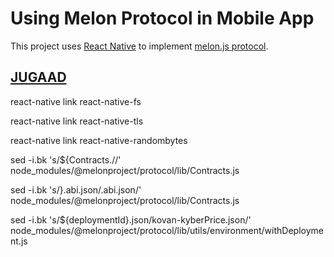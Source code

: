 # Using Melon Protocol in Mobile App  

This project uses [React Native](https://facebook.github.io/react-native/docs/getting-started.html) to implement [melon.js protocol](https://github.com/melonproject/protocol).

## [JUGAAD](https://en.wikipedia.org/wiki/Jugaad)

react-native link react-native-fs   

react-native link react-native-tls   

react-native link react-native-randombytes   

sed -i.bk 's/${Contracts.//' node_modules/@melonproject/protocol/lib/Contracts.js  

sed -i.bk 's/}.abi.json/.abi.json/' node_modules/@melonproject/protocol/lib/Contracts.js    

sed -i.bk 's/${deploymentId}.json/kovan-kyberPrice.json/' node_modules/@melonproject/protocol/lib/utils/environment/withDeployment.js